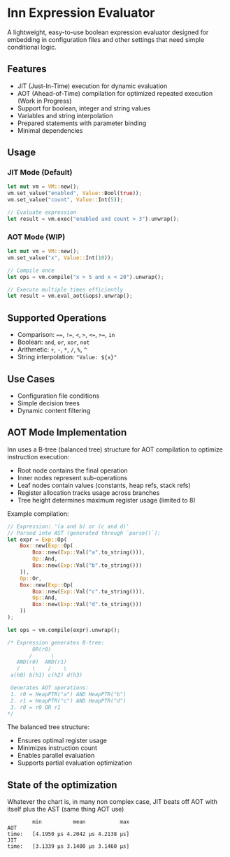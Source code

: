 # Inn Expression Evaluator

A lightweight, easy-to-use boolean expression evaluator designed for embedding in configuration files and other settings that need simple conditional logic.

## Features

- JIT (Just-In-Time) execution for dynamic evaluation
- AOT (Ahead-of-Time) compilation for optimized repeated execution (Work in Progress)
- Support for boolean, integer and string values
- Variables and string interpolation
- Prepared statements with parameter binding
- Minimal dependencies

## Usage

### JIT Mode (Default)
```rust
let mut vm = VM::new();
vm.set_value("enabled", Value::Bool(true));
vm.set_value("count", Value::Int(5));

// Evaluate expression
let result = vm.exec("enabled and count > 3").unwrap();
```

### AOT Mode (WIP)
```rust
let mut vm = VM::new();
vm.set_value("x", Value::Int(10));

// Compile once
let ops = vm.compile("x > 5 and x < 20").unwrap();

// Execute multiple times efficiently
let result = vm.eval_aot(&ops).unwrap();
```

## Supported Operations

- Comparison: `==`, `!=`, `<`, `>`, `<=`, `>=`, `in`
- Boolean: `and`, `or`, `xor`, `not`
- Arithmetic: `+`, `-`, `*`, `/`, `%`, `^`
- String interpolation: `"Value: ${x}"`

## Use Cases

- Configuration file conditions
- Simple decision trees
- Dynamic content filtering

## AOT Mode Implementation

Inn uses a B-tree (balanced tree) structure for AOT compilation to optimize instruction execution:

- Root node contains the final operation
- Inner nodes represent sub-operations
- Leaf nodes contain values (constants, heap refs, stack refs)
- Register allocation tracks usage across branches
- Tree height determines maximum register usage (limited to 8)

Example compilation:
```rust
// Expression: '(a and b) or (c and d)'
// Parsed into AST (generated through `parse()`):
let expr = Exp::Op(
    Box::new(Exp::Op(
        Box::new(Exp::Val("a".to_string())),
        Op::And,
        Box::new(Exp::Val("b".to_string()))
    )),
    Op::Or,
    Box::new(Exp::Op(
        Box::new(Exp::Val("c".to_string())),
        Op::And,
        Box::new(Exp::Val("d".to_string()))
    ))
);

let ops = vm.compile(expr).unwrap();

/* Expression generates B-tree:
        OR(r0)
       /      \
   AND(r0)  AND(r1)
   /    \    /    \
 a(h0) b(h1) c(h2) d(h3)

 Generates AOT operations:
 1. r0 = HeapPTR("a") AND HeapPTR("b")
 2. r1 = HeapPTR("c") AND HeapPTR("d")
 3. r0 = r0 OR r1
*/
```

The balanced tree structure:
- Ensures optimal register usage
- Minimizes instruction count
- Enables parallel evaluation
- Supports partial evaluation optimization

## State of the optimization

Whatever the chart is, in many non complex case, JIT beats off AOT with itself plus the AST (same thing AOT use)

```
        min          mean           max
AOT
time:   [4.1950 µs 4.2042 µs 4.2138 µs]
JIT
time:   [3.1339 µs 3.1400 µs 3.1460 µs]
```